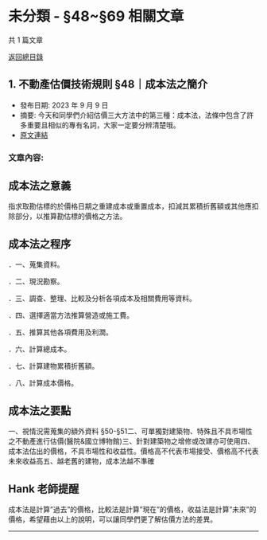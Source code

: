 # 未分類 - §48~§69 相關文章

共 1 篇文章

[返回總目錄](00_總目錄.md)

## 1. 不動產估價技術規則 §48｜成本法之簡介

- 發布日期: 2023 年 9 月 9 日
- 摘要: 今天和同學們介紹估價三大方法中的第三種：成本法，法條中包含了許多重要且相似的專有名詞，大家一定要分辨清楚哦。
- [原文連結](https://www.jasper-realestate.com/%e4%b8%8d%e5%8b%95%e7%94%a2%e4%bc%b0%e5%83%b9%e6%8a%80%e8%a1%93%e8%a6%8f%e5%89%87-48-%e6%88%90%e6%9c%ac%e6%b3%95-%e4%b9%8b%e7%b0%a1%e4%bb%8b/)

### 文章內容:

## 成本法之意義

指求取勘估標的於價格日期之重建成本或重置成本，扣減其累積折舊額或其他應扣除部分，以推算勘估標的價格之方法。

## 成本法之程序

．一、蒐集資料。

．二、現況勘察。

．三、調查、整理、比較及分析各項成本及相關費用等資料。

．四、選擇適當方法推算營造或施工費。

．五、推算其他各項費用及利潤。

．六、計算總成本。

．七、計算建物累積折舊額。

．八、計算成本價格。

## 成本法之要點

一、視情況需蒐集的額外資料 §50-§51二、可單獨對建築物、特殊且不具市場性之不動產進行估價(醫院&國立博物館)三、針對建築物之增修或改建亦可使用四、成本法估出的價格，不具市場性和收益性。價格高不代表市場接受、價格高不代表未來收益高五、越老舊的建物，成本法越不準確

## Hank 老師提醒

成本法是計算”過去”的價格，比較法是計算”現在”的價格，收益法是計算”未來”的價格，希望藉由以上的說明，可以讓同學們更了解估價方法的差異。

---

